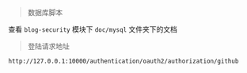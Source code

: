> 数据库脚本

查看 `blog-security` 模块下 `doc/mysql` 文件夹下的文档

> 登陆请求地址

```shell
http://127.0.0.1:10000/authentication/oauth2/authorization/github
```
